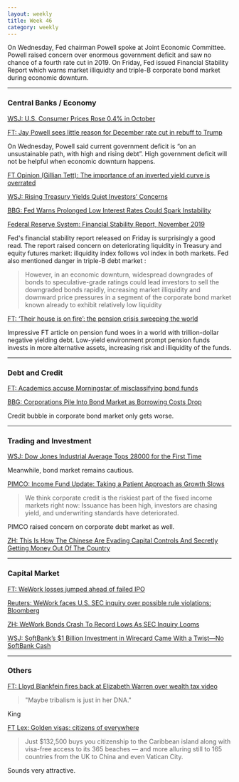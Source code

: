 ```yaml
---
layout: weekly
title: Week 46
category: weekly
---
```


On Wednesday, Fed chairman Powell spoke at Joint Economic Committee. Powell
raised concern over enormous government deficit and saw no chance of
a fourth rate cut in 2019. On Friday, Fed issued Financial Stability Report
which warns market illiquidty and triple-B corporate bond market during
economic downturn.

---
### Central Banks / Economy

[WSJ: U.S. Consumer Prices Rose 0.4% in October](
https://www.wsj.com/articles/u-s-consumer-prices-rose-0-4-in-october-11573651934)

[FT: Jay Powell sees little reason for December rate cut in rebuff to Trump](
https://www.ft.com/content/1e7bb430-061c-11ea-a984-fbbacad9e7dd)

On Wednesday, Powell said current government deficit is “on an unsustainable
path, with high and rising debt”. High government deficit will not be
helpful when economic downturn happens.

[FT Opinion (Gillian Tett): The importance of an inverted yield curve is overrated](
https://www.ft.com/content/d6435e24-06bc-11ea-a984-fbbacad9e7dd)

[WSJ: Rising Treasury Yields Quiet Investors’ Concerns](
https://www.wsj.com/articles/rising-treasury-yields-quiet-investors-concerns-11573736400)

[BBG: Fed Warns Prolonged Low Interest Rates Could Spark Instability](
https://www.bloomberg.com/news/articles/2019-11-15/fed-warns-prolonged-low-interest-rates-could-spark-instability)

[Federal Reserve System: Financial Stability Report, November 2019](
https://www.federalreserve.gov/publications/files/financial-stability-report-20191115.pdf)

Fed's financial stability report released on Friday is surprisingly a good read.
The report raised concern on deteriorating liquidity in Treasury and equity futures
market: illquidity index follows vol index in both markets. Fed also mentioned
danger in triple-B debt market :

>  However, in an economic downturn, widespread downgrades of bonds to
speculative-grade ratings could lead investors to sell the downgraded bonds
rapidly, increasing market illiquidity and downward price pressures in a
segment of the corporate bond market known already to
exhibit relatively low liquidity

[FT: ‘Their house is on fire’: the pension crisis sweeping the world](
https://www.ft.com/content/c95deea4-03e2-11ea-9afa-d9e2401fa7ca)

Impressive FT article on pension fund woes in a world with trillion-dollar
negative yielding debt. Low-yield environment prompt pension funds invests
in more alternative assets, increasing risk and illiquidity of the funds.

---
### Debt and Credit

[FT: Academics accuse Morningstar of misclassifying bond funds](
https://www.ft.com/content/674f520a-ff5c-11e9-b7bc-f3fa4e77dd47)

[BBG: Corporations Pile Into Bond Market as Borrowing Costs Drop](
https://www.bloomberg.com/news/articles/2019-11-12/corporations-pile-into-bond-market-as-borrowing-costs-drop)

Credit bubble in corporate bond market only gets worse.

---
### Trading and Investment

[WSJ: Dow Jones Industrial Average Tops 28000 for the First Time](
https://www.wsj.com/articles/global-stocks-edge-higher-on-u-s-china-trade-deal-hopes-11573812514?mod=hp_lead_pos5)

Meanwhile, bond market remains cautious.

[PIMCO: Income Fund Update: Taking a Patient Approach as Growth Slows](
https://www.pimco.com/en-us/insights/investment-strategies/strategy-spotlight/income-fund-update-taking-a-patient-approach-as-growth-slows)

> We think corporate credit is the riskiest part of the fixed income
markets right now: Issuance has been high, investors are chasing yield,
and underwriting standards have deteriorated.

PIMCO raised concern on corporate debt market as well.

[ZH: This Is How The Chinese Are Evading Capital Controls And Secretly Getting Money Out Of The Country](
https://www.zerohedge.com/economics/how-chinese-are-evading-capital-controls-and-secretly-getting-money-out-country)

---
### Capital Market

[FT: WeWork losses jumped ahead of failed IPO](
https://www.ft.com/content/9d263204-065a-11ea-a984-fbbacad9e7dd)

[Reuters: WeWork faces U.S. SEC inquiry over possible rule violations: Bloomberg](
https://www.reuters.com/article/us-wework-sec/wework-faces-u-s-sec-inquiry-over-possible-rule-violations-bloomberg-idUSKBN1XP1YE?il=0)

[ZH: WeWork Bonds Crash To Record Lows As SEC Inquiry Looms](
https://www.zerohedge.com/markets/wework-bonds-crash-record-lows-sec-inquiry-looms)

[WSJ: SoftBank’s $1 Billion Investment in Wirecard Came With a Twist—No SoftBank Cash](
https://www.wsj.com/articles/softbanks-1-billion-investment-in-wirecard-came-with-a-twistno-softbank-cash-11573767771)

---
### Others

[FT: Lloyd Blankfein fires back at Elizabeth Warren over wealth tax video](
https://www.ft.com/content/1e477dda-070e-11ea-9afa-d9e2401fa7ca)

> "Maybe tribalism is just in her DNA."

King

[FT Lex: Golden visas: citizens of everywhere](
https://www.ft.com/content/c0dd643c-3a9d-47c4-b5b5-5e5ca95e0f94)

> Just $132,500 buys you citizenship to the Caribbean island along with
visa-free access to its 365 beaches — and more alluring still
to 165 countries from the UK to China and even Vatican City.

Sounds very attractive.
